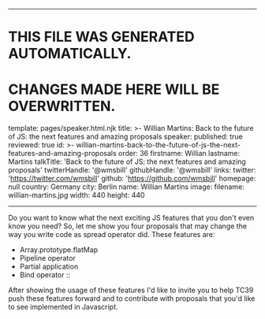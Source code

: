 ----

# THIS FILE WAS GENERATED AUTOMATICALLY.
# CHANGES MADE HERE WILL BE OVERWRITTEN.

template: pages/speaker.html.njk
title: >-
  Willian Martins: Back to the future of JS: the next features and amazing
  proposals
speaker:
  published: true
  reviewed: true
  id: >-
    willian-martins-back-to-the-future-of-js-the-next-features-and-amazing-proposals
  order: 36
  firstname: Willian
  lastname: Martins
  talkTitle: 'Back to the future of JS: the next features and amazing proposals'
  twitterHandle: '@wmsbill'
  githubHandle: '@wmsbill'
  links:
    twitter: 'https://twitter.com/wmsbill'
    github: 'https://github.com/wmsbill'
    homepage: null
  country: Germany
  city: Berlin
  name: Willian Martins
  image:
    filename: willian-martins.jpg
    width: 440
    height: 440

----

Do you want to know what the next exciting JS features that you don't even know
you need? So, let me show you four proposals that may change the way you write
code as spread operator did. These features are:

- Array.prototype.flatMap
- Pipeline operator
- Partial application
- Bind operator ::

After showing the usage of these features I'd like to invite you to help TC39
push these features forward and to contribute with proposals that you'd like to
see implemented in Javascript.
